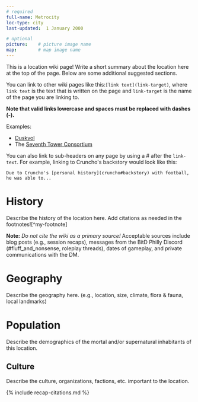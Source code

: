 ```yaml
---
# required
full-name: Metrocity
loc-type: city
last-updated:  1 January 2000

# optional
picture:    # picture image name
map:        # map image name
---
```


This is a location wiki page! Write a short summary about the location here at the top of the page. Below are some additional suggested sections.

You can link to other wiki pages like this:`[link text](link-target)`, where `link text` is the text that is written on the page and `link-target` is the name of the page you are linking to.

**Note that valid links lowercase and spaces must be replaced with dashes (-).**

Examples:
* [Duskvol](duskvol)
* The [Seventh Tower Consortium](seventh-tower)

You can also link to sub-headers on any page by using a # after the `link-text`. For example, linking to Cruncho's backstory would look like this:

`Due to Cruncho's [personal history](cruncho#backstory) with football, he was able to...`


# History
Describe the history of the location here. Add citations as needed in the footnotes![^my-footnote]

**Note:** _Do not cite the wiki as a primary source!_ Acceptable sources include blog posts (e.g., session recaps), messages from the BitD Philly Discord (#fluff_and_nonsense, roleplay threads), dates of gameplay, and private communications with the DM.

# Geography
Describe the geography here. (e.g., location, size, climate, flora & fauna, local landmarks)

# Population
Describe the demographics of the mortal and/or supernatural inhabitants of this location.

## Culture
Describe the culture, organizations, factions, etc. important to the location.


<!-- Include default citations -->
{% include recap-citations.md %}
<!-- Additional citations -->
[^example-citation]: *Name of source.* <http://link-to-source>